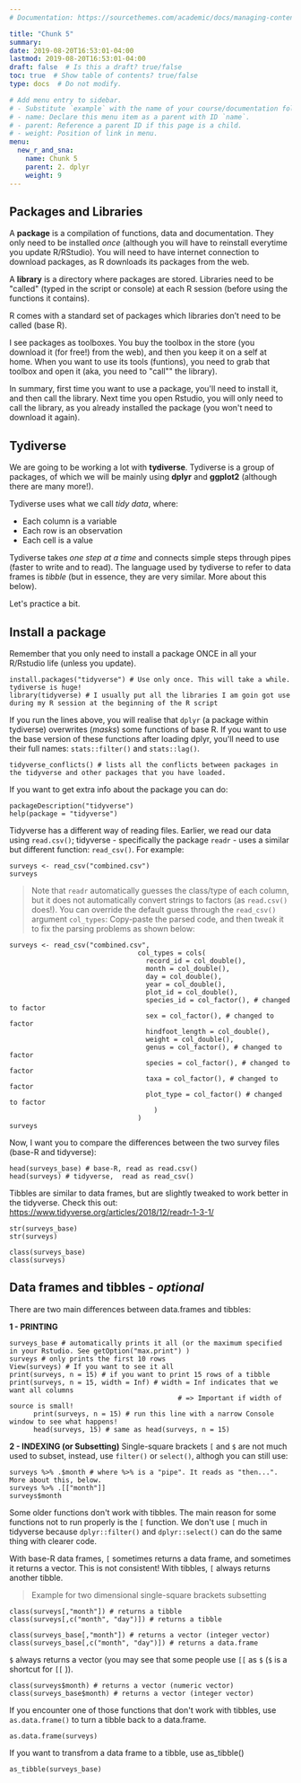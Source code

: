 ```yaml
---
# Documentation: https://sourcethemes.com/academic/docs/managing-content/

title: "Chunk 5"
summary:
date: 2019-08-20T16:53:01-04:00
lastmod: 2019-08-20T16:53:01-04:00
draft: false  # Is this a draft? true/false
toc: true  # Show table of contents? true/false
type: docs  # Do not modify.

# Add menu entry to sidebar.
# - Substitute `example` with the name of your course/documentation folder.
# - name: Declare this menu item as a parent with ID `name`.
# - parent: Reference a parent ID if this page is a child.
# - weight: Position of link in menu.
menu:
  new_r_and_sna:
    name: Chunk 5
    parent: 2. dplyr
    weight: 9
---
```


## **Packages and Libraries**

A **package** is a compilation of functions, data and documentation. They only need to be installed *once* (although you will have to reinstall everytime you update R/RStudio). You will need to have internet connection to download packages, as R downloads its packages from the web.

A **library** is a directory where packages are stored. Libraries need to be "called" (typed in the script or console) at each R session (before using the functions it contains).

R comes with a standard set of packages which libraries don’t need to be called (base R).

I see packages as toolboxes. You buy the toolbox in the store (you download it (for free!) from the web), and then you keep it on a self at home. When you want to use its tools (funtions), you need to grab that toolbox and open it (aka, you need to "call"" the library).

In summary, first time you want to use a package, you'll need to install it, and then call the library. Next time you open Rstudio, you will only need to call the library, as you already installed the package (you won't need to download it again).


## **Tydiverse**

We are going to be working a lot with **tydiverse**. Tydiverse is a group of packages, of which we will be mainly using **dplyr** and **ggplot2** (although there are many more!).

Tydiverse uses what we call *tidy data*, where:

* Each column is a variable
* Each row is an observation
* Each cell is a value

Tydiverse takes *one step at a time* and connects simple steps through pipes (faster to write and to read). The language used by tydiverse to refer to data frames is *tibble* (but in essence, they are very similar. More about this below).

Let's practice a bit.

## **Install a package**

Remember that you only need to install a package ONCE in all your R/Rstudio life (unless you update).

```{r, echo = TRUE}
install.packages("tidyverse") # Use only once. This will take a while. tydiverse is huge!
library(tidyverse) # I usually put all the libraries I am goin got use during my R session at the beginning of the R script
```

If you run the lines above, you will realise that `dplyr` (a package within tydiverse) overwrites (*masks*) some functions of base R. If you want to use the base version of these functions after loading dplyr, you'll need to use their full names: `stats::filter()` and `stats::lag()`.

```{r, echo = TRUE}
tidyverse_conflicts() # lists all the conflicts between packages in the tidyverse and other packages that you have loaded.
```

If you want to get extra info about the package you can do:
```{r, echo = TRUE}
packageDescription("tidyverse")
help(package = "tidyverse")
```

Tidyverse has a different way of reading files. Earlier, we read our data using `read.csv()`;  tidyverse - specifically the package `readr` - uses a similar but different function: `read_csv()`. For example:

```{r, echo = TRUE}
surveys <- read_csv("combined.csv")
surveys
```

> Note that `readr` automatically guesses the class/type of each column, but it does not automatically convert strings to factors (as `read.csv()` does!). You can override the default guess through the `read_csv()` argument `col_types`: Copy-paste the parsed code, and then tweak it to fix the parsing problems as shown below:

```{r, echo = TRUE}
surveys <- read_csv("combined.csv", 
                                col_types = cols(
                                  record_id = col_double(),
                                  month = col_double(),
                                  day = col_double(),
                                  year = col_double(),
                                  plot_id = col_double(),
                                  species_id = col_factor(), # changed to factor
                                  sex = col_factor(), # changed to factor
                                  hindfoot_length = col_double(),
                                  weight = col_double(),
                                  genus = col_factor(), # changed to factor
                                  species = col_factor(), # changed to factor
                                  taxa = col_factor(), # changed to factor
                                  plot_type = col_factor() # changed to factor
                                    )
                                ) 
surveys
```      

Now, I want you to compare the differences between the two survey files (base-R and tidyverse):
```{r, echo = TRUE}
head(surveys_base) # base-R, read as read.csv()
head(surveys) # tidyverse,  read as read_csv()
```

Tibbles are similar to data frames, but are slightly tweaked to work better in the tidyverse. Check this out: https://www.tidyverse.org/articles/2018/12/readr-1-3-1/

```{r, echo = TRUE}
str(surveys_base)
str(surveys)

class(surveys_base)
class(surveys)
```
## **Data frames and tibbles** - *optional*

There are two main differences between data.frames and tibbles:

**1 - PRINTING**
```{r, echo = TRUE}
surveys_base # automatically prints it all (or the maximum specified in your Rstudio. See getOption("max.print") )
surveys # only prints the first 10 rows
View(surveys) # If you want to see it all
print(surveys, n = 15) # if you want to print 15 rows of a tibble
print(surveys, n = 15, width = Inf) # width = Inf indicates that we want all columns 
                                          # => Important if width of source is small!
      print(surveys, n = 15) # run this line with a narrow Console window to see what happens!
      head(surveys, 15) # same as head(surveys, n = 15)
```   
**2 - INDEXING (or Subsetting)**
Single-square brackets `[` and `$` are not much used to subset, instead, use `filter()` or `select()`, althogh you can still use:

```{r, echo = TRUE}
surveys %>% .$month # where %>% is a "pipe". It reads as "then...". More about this, below.
surveys %>% .[["month"]]
surveys$month 
```
Some older functions don't work with tibbles. The main reason for some functions not to run properly is the `[` function. We don't use `[` much in tidyverse because `dplyr::filter()` and `dplyr::select()` can do the same thing with clearer code.
      
With base-R data frames, `[` sometimes returns a data frame, and sometimes it returns a vector. This is not consistent!
With tibbles, `[` always returns another tibble.

> Example for two dimensional single-square brackets subsetting
         
```{r, echo = TRUE}
class(surveys[,"month"]) # returns a tibble
class(surveys[,c("month", "day")]) # returns a tibble

class(surveys_base[,"month"]) # returns a vector (integer vector)
class(surveys_base[,c("month", "day")]) # returns a data.frame
```
              
`$` always returns a vector (you may see that some people use `[[` as `$` (`$` is a shortcut for `[[` )).

```{r, echo = TRUE}
class(surveys$month) # returns a vector (numeric vector)
class(surveys_base$month) # returns a vector (integer vector)
```

If you encounter one of those functions that don't work with tibbles, use `as.data.frame()` to turn a tibble back to a data.frame.

```{r, echo = TRUE}
as.data.frame(surveys)        
```

If you want to transfrom a data frame to a tibble, use as_tibble()
```{r, echo = TRUE}
as_tibble(surveys_base)
```









